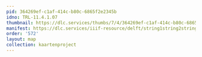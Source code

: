 ```yaml
---
pid: 364269ef-c1af-414c-b80c-6865f2e2345b
idno: TRL-11.4.1.07
thumbnail: https://dlc.services/thumbs/7/4/364269ef-c1af-414c-b80c-6865f2e2345b/full/400,339/0/default.jpg
manifest: https://dlc.services/iiif-resource/delft/string1string2string3/kaartenproject-2007/TRL-11.4.1.07
order: '572'
layout: map
collection: kaartenproject
---
```

